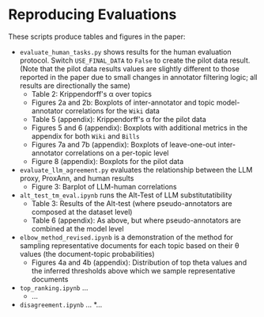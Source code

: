 # Reproducing Evaluations

These scripts produce tables and figures in the paper:
 * `evaluate_human_tasks.py` shows results for the human evaluation protocol. Switch `USE_FINAL_DATA` to `False` to create the pilot data result. (Note that the pilot data results values are slightly different to those reported in the paper due to small changes in annotator filtering logic; all results are directionally the same)
   * Table 2: Krippendorff's α over topics
   * Figures 2a and 2b: Boxplots of inter-annotator and topic model-annotator correlations for the `Wiki` data
   * Table 5 (appendix): Krippendorff's α for the pilot data
   * Figures 5 and 6 (appendix): Boxplots with additional metrics in the appendix for both `Wiki` and `Bills`
   * Figures 7a and 7b (appendix): Boxplots of leave-one-out inter-annotator correlations on a per-topic level
   * Figure 8 (appendix): Boxplots for the pilot data
 * `evaluate_llm_agreement.py` evaluates the relationship between the LLM proxy, ProxAnn, and human results
   * Figure 3: Barplot of LLM-human correlations
 * `alt_test_tm_eval.ipynb` runs the Alt-Test of LLM substitutatibility
   * Table 3: Results of the Alt-test (where pseudo-annotators are composed at the dataset level)
   * Table 6 (appendix): As above, but where pseudo-annotators are combined at the model level
 * `elbow_method_revised.ipynb` is a demonstration of the method for sampling representative documents for each topic based on their θ values (the document-topic probabilities)
   * Figures 4a and 4b (appendix): Distribution of top theta values and the inferred thresholds above which we sample representative documents
 * `top_ranking.ipynb` ...
   * ...
 * `disagreement.ipynb` ...
   *...